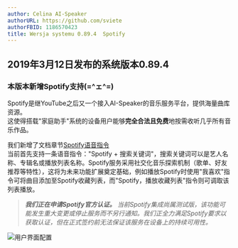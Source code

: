```yaml
---
author: Celina AI-Speaker
authorURL: https://github.com/sviete
authorFBID: 1186570423
title: Wersja systemu 0.89.4  Spotify
---
```


## 2019年3月12日发布的系统版本0.89.4

### 本版本新增Spotify支持(=^ェ^=)

Spotify是继YouTube之后又一个接入AI-Speaker的音乐服务平台，提供海量曲库资源。  
这使得搭载"家庭助手"系统的设备用户能够**完全合法且免费**地按需收听几乎所有音乐作品。

我们新增了文档章节[Spotify语音指令](/docs/ais_app_assistent_commands#spotify)  
当前首先支持一条语音指令："Spotify + 搜索关键词"，搜索关键词可以是艺人名称、专辑名或播放列表名称。Spotify服务采用社交化音乐探索机制（歌单、好友推荐等特性），这将为未来功能扩展奠定基础，例如播放Spotify时使用"我喜欢"指令可将曲目添加至Spotify收藏列表，而"Spotify，播放收藏列表"指令则可调取该列表播放。

>***我们正在申请Spotify官方认证。** 当前Spotify集成尚属测试版，该功能可能发生重大变更或停止服务而不另行通知。我们正全力满足Spotify要求以获取认证，但在正式签约前无法保证该服务在设备上的持续可用性。*

![用户界面配置](/img/en/frontend/spotify.png)